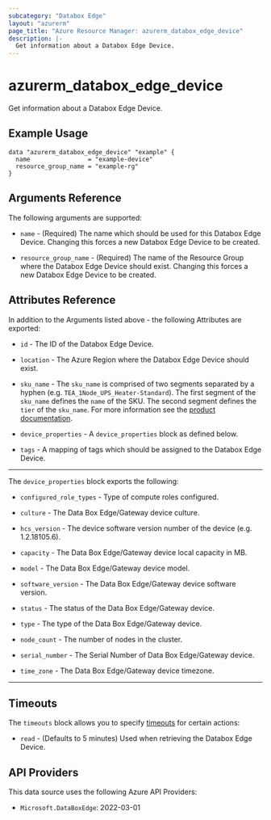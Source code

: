```yaml
---
subcategory: "Databox Edge"
layout: "azurerm"
page_title: "Azure Resource Manager: azurerm_databox_edge_device"
description: |-
  Get information about a Databox Edge Device.
---
```


# azurerm_databox_edge_device

Get information about a Databox Edge Device.

## Example Usage

```hcl
data "azurerm_databox_edge_device" "example" {
  name                = "example-device"
  resource_group_name = "example-rg"
}
```

## Arguments Reference

The following arguments are supported:

* `name` - (Required) The name which should be used for this Databox Edge Device. Changing this forces a new Databox Edge Device to be created.

* `resource_group_name` - (Required) The name of the Resource Group where the Databox Edge Device should exist. Changing this forces a new Databox Edge Device to be created.

## Attributes Reference

In addition to the Arguments listed above - the following Attributes are exported:

* `id` - The ID of the Databox Edge Device.

* `location` - The Azure Region where the Databox Edge Device should exist.

* `sku_name` - The `sku_name` is comprised of two segments separated by a hyphen (e.g. `TEA_1Node_UPS_Heater-Standard`). The first segment of the `sku_name` defines the `name` of the SKU. The second segment defines the `tier` of the `sku_name`. For more information see the [product documentation]("https://docs.microsoft.com/dotnet/api/microsoft.azure.management.databoxedge.models.sku?view=azure-dotnet"). 

* `device_properties` - A `device_properties` block as defined below.

* `tags` - A mapping of tags which should be assigned to the Databox Edge Device.

---

The `device_properties` block exports the following:

* `configured_role_types` - Type of compute roles configured.

* `culture` - The Data Box Edge/Gateway device culture.

* `hcs_version` - The device software version number of the device (e.g. 1.2.18105.6).

* `capacity` - The Data Box Edge/Gateway device local capacity in MB.

* `model` - The Data Box Edge/Gateway device model.

* `software_version` - The Data Box Edge/Gateway device software version.

* `status` - The status of the Data Box Edge/Gateway device.

* `type` - The type of the Data Box Edge/Gateway device.

* `node_count` - The number of nodes in the cluster.

* `serial_number` - The Serial Number of Data Box Edge/Gateway device.

* `time_zone` - The Data Box Edge/Gateway device timezone.

---

## Timeouts

The `timeouts` block allows you to specify [timeouts](https://www.terraform.io/language/resources/syntax#operation-timeouts) for certain actions:

* `read` - (Defaults to 5 minutes) Used when retrieving the Databox Edge Device.

## API Providers
<!-- This section is generated, changes will be overwritten -->
This data source uses the following Azure API Providers:

* `Microsoft.DataBoxEdge`: 2022-03-01
